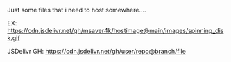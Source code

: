 Just some files that i need to host somewhere....

EX: https://cdn.jsdelivr.net/gh/msaver4k/hostimage@main/images/spinning_disk.gif

JSDelivr GH: https://cdn.jsdelivr.net/gh/user/repo@branch/file
